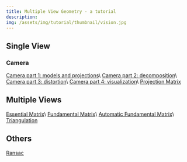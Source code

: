 ```yaml
---
title: Multiple View Geometry - a tutorial
description:
img: /assets/img/tutorial/thumbnail/vision.jpg
---
```


<!-- [Post](http://www.robots.ox.ac.uk/~az/lectures/aims-cv/practical_MVG.html) -->

## Single View

### Camera
[Camera part 1: models and projections]({{site.url}}{{site.baseurl}}/blog/2017/01/camera-model/)\\
[Camera part 2: decomposition]({{site.url}}{{site.baseurl}}/blog/2017/05/camera-class/)\\
[Camera part 3: distortion]({{site.url}}{{site.baseurl}}/blog/2017/09/camera-distortion/)\\
[Camera part 4: visualization]({{site.url}}{{site.baseurl}}/blog/2017/05/draw-camera/)\\
[Projection Matrix]()

## Multiple Views
[Essential Matrix]({{site.url}}{{site.baseurl}}/blog/2017/08/essential-matrix/)\\
[Fundamental Matrix]({{site.url}}{{site.baseurl}}/blog/2017/06/fundamental-matrix/)\\
[Automatic Fundamental Matrix]({{site.url}}{{site.baseurl}}/blog/2017/09/robust-fundamental-matrix/)\\
[Triangulation]({{site.url}}{{site.baseurl}}/blog/2017/07/triangulation/)

## Others
[Ransac]({{site.url}}{{site.baseurl}}/blog/2017/08/ransac-framework/)